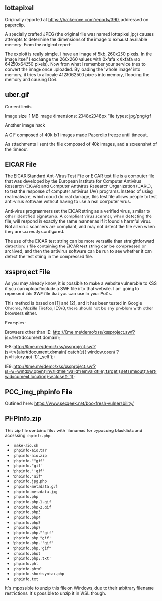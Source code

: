 ## lottapixel

Originally reported at https://hackerone.com/reports/390, addressed on paperclip.

A specially crafted JPEG (the original file was named lottapixel.jpg) causes attempts to determine the dimensions of the image to exhaust available memory. From the original report:

The exploit is really simple. I have an image of 5kb, 260x260 pixels. In the image itself I exchange the 260x260 values with 0xfafa x 0xfafa (so 64250x64250 pixels). Now from what I remember your service tries to convert the image once uploaded. By loading the 'whole image' into memory, it tries to allocate 4128062500 pixels into memory, flooding the memory and causing DoS.

## uber.gif

Current limits

Image size: 1 MB
Image dimensions: 2048x2048px
File types: jpg/png/gif

Another image hack

A GIF composed of 40k 1x1 images made Paperclip freeze until timeout.

As attachments I sent the file composed of 40k images, and a screenshot of the timeout.

## EICAR File

The EICAR Standard Anti-Virus Test File or EICAR test file is a computer file that was developed by the European Institute for Computer Antivirus Research (EICAR) and Computer Antivirus Research Organization (CARO), to test the response of computer antivirus (AV) programs. Instead of using real malware, which could do real damage, this test file allows people to test anti-virus software without having to use a real computer virus.

Anti-virus programmers set the EICAR string as a verified virus, similar to other identified signatures. A compliant virus scanner, when detecting the file, will respond in exactly the same manner as if it found a harmful virus. Not all virus scanners are compliant, and may not detect the file even when they are correctly configured.

The use of the EICAR test string can be more versatile than straightforward detection: a file containing the EICAR test string can be compressed or archived, and then the antivirus software can be run to see whether it can detect the test string in the compressed file.

## xssproject File

As you may already know, it is possible to make a website vulnerable to XSS if you can upload/include a SWF file into that website. I am going to represent this SWF file that you can use in your PoCs.

This method is based on [1] and [2], and it has been tested in Google Chrome, Mozilla Firefox, IE9/8; there should not be any problem with other browsers either.

Examples:

Browsers other than IE: http://0me.me/demo/xss/xssproject.swf?js=alert(document.domain);

IE8: http://0me.me/demo/xss/xssproject.swf?js=try{alert(document.domain)}catch(e){ window.open(‘?js=history.go(-1)’,’_self’);}

IE9: http://0me.me/demo/xss/xssproject.swf?js=w=window.open(‘invalidfileinvalidfileinvalidfile’,’target’);setTimeout(‘alert(w.document.location);w.close();’,1);

## POC_img_phpinfo File

Outlined here: https://www.secgeek.net/bookfresh-vulnerability/


## PHPInfo.zip

This zip file contains files with filenames for bypassing blacklists and accessing `phpinfo.php`:

- ` make-aio.sh`
- ` phpinfo-aio.tar`
- ` phpinfo-aio.zip`
- `'phpinfo.""gif'`
- `'phpinfo."gif'`
- `"phpinfo.''gif"`
- `"phpinfo.'gif"`
- ` phpinfo.jpg.php`
- ` phpinfo-metadata.gif`
- ` phpinfo-metadata.jpg`
- ` phpinfo.php`
- ` phpinfo.php-1.gif`
- ` phpinfo.php-2.gif`
- ` phpinfo.php3`
- ` phpinfo.php4`
- ` phpinfo.php5`
- ` phpinfo.php7`
- `'phpinfo.php.""gif'`
- `'phpinfo.php."gif'`
- `"phpinfo.php.''gif"`
- `"phpinfo.php.'gif"`
- ` phpinfo.phpt`
- `'phpinfo.php;.txt'`
- ` phpinfo.pht`
- ` phpinfo.phtml`
- ` phpinfo-shortsyntax.php`
- ` phpinfo.txt`

It's impossible to unzip this file on Windows, due to their arbitrary filename restrictions. It's possible to unzip it in WSL though.
